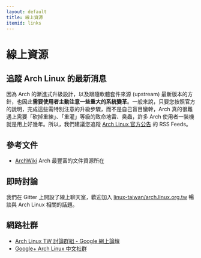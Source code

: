 ```yaml
---
layout: default
title: 線上資源
itemid: links
---
```


# 線上資源

## 追蹤 Arch Linux 的最新消息

因為 Arch 的漸進式升級設計，以及跟隨軟體套件來源 (upstream) 最新版本的方針，也因此**需要使用者主動注意一些重大的系統變革**。一般來說，只要您按照官方的說明，完成這些需特別注意的升級步驟，而不是自己盲目蠻幹，Arch 真的很難遇上需要「砍掉重練」、「重灌」等級的致命地雷、臭蟲，許多 Arch 使用者一裝機就是用上好幾年。所以，我們建議您追蹤 [Arch Linux 官方公告](https://www.archlinux.org/news/) 的 RSS Feeds。

## 參考文件

* [ArchWiki](https://wiki.archlinux.org/) Arch 最豐富的文件資源所在

## 即時討論

我們在 Gitter 上開設了線上聊天室，歡迎加入 [linux-taiwan/arch.linux.org.tw](https://gitter.im/linux-taiwan/arch.linux.org.tw) 暢談與 Arch Linux 相關的話題。

## 網路社群

* [Arch Linux TW 討論群組 - Google 網上論壇](https://groups.google.com/forum/#!forum/archlinux-tw-general)
* [Google+ Arch Linux 中文社群](https://plus.google.com/u/0/communities/101238863048851764297)

